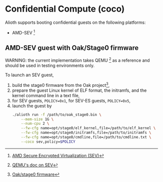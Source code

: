 # Confidential Compute (coco)

Alioth supports booting confidential guests on the following platforms:

- AMD-SEV [^sev]

## AMD-SEV guest with Oak/Stage0 firmware

WARNING: the current implementation takes QEMU [^qemu] as a reference and should
be used in testing environments only.

To launch an SEV guest,

1. build the stage0 firmware from the Oak project[^stage0],
2. prepare the guest Linux kernel of ELF format, the initramfs, and the kernel
   command line in a text file,
3. for SEV guests, `POLICY=0x1`, for SEV-ES guests, `POLICY=0x5`,
4. launch the guest by
   ```bash
   ./alioth run -f /path/to/oak_stage0.bin \
       --mem-size 1G \
       --num-cpu 2 \
       --fw-cfg name=opt/stage0/elf_kernel,file=/path/to/elf_kernel \
       --fw-cfg name=opt/stage0/initramfs,file=/path/to/initramfs \
       --fw-cfg name=opt/stage0/cmdline,file=/path/to/cmdline.txt \
       --coco sev,policy=$POLICY
   ```

[^sev]:
    [AMD Secure Encrypted Virtualization (SEV)](https://www.amd.com/en/developer/sev.html)

[^stage0]:
    [Oak/stage0 firmware](https://github.com/project-oak/oak/tree/main/stage0_bin)

[^qemu]:
    [QEMU's doc on SEV](https://www.qemu.org/docs/master/system/i386/amd-memory-encryption.html)

